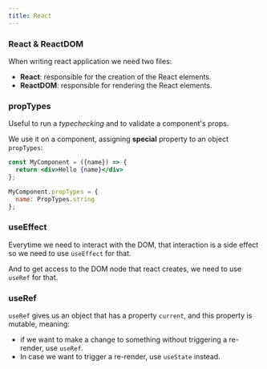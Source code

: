 ```yaml
---
title: React
---
```

### React & ReactDOM

When writing react application we need two files:

* **React**: responsible for the creation of the React elements.
* **ReactDOM**: responsible for rendering the React elements.

### propTypes

Useful to run a _typechecking_ and to validate a component's props.

We use it on a component, assigning **special** property to an object `propTypes`:

```jsx
const MyComponent = ({name}) => {
  return <div>Hello {name}</div>
};

MyComponent.propTypes = {
  name: PropTypes.string
};
```

### useEffect

Everytime we need to interact with the DOM, that interaction is a
side effect so we need to use `useEffect` for that.

And to get access to the DOM node that react creates, we need to use `useRef`
for
that.

### useRef

`useRef` gives us an object that has a property `current`, and this property
is mutable, meaning:

* if we want to make a change to something without triggering a re-render, use
  `useRef`.
* In case we want to trigger a re-render, use `useState` instead.
